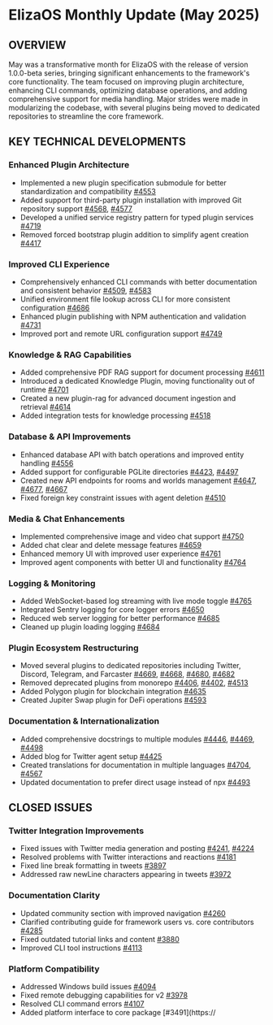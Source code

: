 # ElizaOS Monthly Update (May 2025)

## OVERVIEW
May was a transformative month for ElizaOS with the release of version 1.0.0-beta series, bringing significant enhancements to the framework's core functionality. The team focused on improving plugin architecture, enhancing CLI commands, optimizing database operations, and adding comprehensive support for media handling. Major strides were made in modularizing the codebase, with several plugins being moved to dedicated repositories to streamline the core framework.

## KEY TECHNICAL DEVELOPMENTS

### Enhanced Plugin Architecture
- Implemented a new plugin specification submodule for better standardization and compatibility [#4553](https://github.com/elizaos/eliza/pull/4553)
- Added support for third-party plugin installation with improved Git repository support [#4568](https://github.com/elizaos/eliza/pull/4568), [#4577](https://github.com/elizaos/eliza/pull/4577)
- Developed a unified service registry pattern for typed plugin services [#4719](https://github.com/elizaos/eliza/pull/4719)
- Removed forced bootstrap plugin addition to simplify agent creation [#4417](https://github.com/elizaos/eliza/pull/4417)

### Improved CLI Experience
- Comprehensively enhanced CLI commands with better documentation and consistent behavior [#4509](https://github.com/elizaos/eliza/pull/4509), [#4583](https://github.com/elizaos/eliza/pull/4583)
- Unified environment file lookup across CLI for more consistent configuration [#4686](https://github.com/elizaos/eliza/pull/4686)
- Enhanced plugin publishing with NPM authentication and validation [#4731](https://github.com/elizaos/eliza/pull/4731)
- Improved port and remote URL configuration support [#4749](https://github.com/elizaos/eliza/pull/4749)

### Knowledge & RAG Capabilities
- Added comprehensive PDF RAG support for document processing [#4611](https://github.com/elizaos/eliza/pull/4611)
- Introduced a dedicated Knowledge Plugin, moving functionality out of runtime [#4701](https://github.com/elizaos/eliza/pull/4701)
- Created a new plugin-rag for advanced document ingestion and retrieval [#4614](https://github.com/elizaos/eliza/pull/4614)
- Added integration tests for knowledge processing [#4518](https://github.com/elizaos/eliza/pull/4518)

### Database & API Improvements
- Enhanced database API with batch operations and improved entity handling [#4556](https://github.com/elizaos/eliza/pull/4556)
- Added support for configurable PGLite directories [#4423](https://github.com/elizaos/eliza/pull/4423), [#4497](https://github.com/elizaos/eliza/pull/4497)
- Created new API endpoints for rooms and worlds management [#4647](https://github.com/elizaos/eliza/pull/4647), [#4677](https://github.com/elizaos/eliza/pull/4677), [#4667](https://github.com/elizaos/eliza/pull/4667)
- Fixed foreign key constraint issues with agent deletion [#4510](https://github.com/elizaos/eliza/pull/4510)

### Media & Chat Enhancements
- Implemented comprehensive image and video chat support [#4750](https://github.com/elizaos/eliza/pull/4750)
- Added chat clear and delete message features [#4659](https://github.com/elizaos/eliza/pull/4659)
- Enhanced memory UI with improved user experience [#4761](https://github.com/elizaos/eliza/pull/4761)
- Improved agent components with better UI and functionality [#4764](https://github.com/elizaos/eliza/pull/4764)

### Logging & Monitoring
- Added WebSocket-based log streaming with live mode toggle [#4765](https://github.com/elizaos/eliza/pull/4765)
- Integrated Sentry logging for core logger errors [#4650](https://github.com/elizaos/eliza/pull/4650)
- Reduced web server logging for better performance [#4685](https://github.com/elizaos/eliza/pull/4685)
- Cleaned up plugin loading logging [#4684](https://github.com/elizaos/eliza/pull/4684)

### Plugin Ecosystem Restructuring
- Moved several plugins to dedicated repositories including Twitter, Discord, Telegram, and Farcaster [#4669](https://github.com/elizaos/eliza/pull/4669), [#4668](https://github.com/elizaos/eliza/pull/4668), [#4680](https://github.com/elizaos/eliza/pull/4680), [#4682](https://github.com/elizaos/eliza/pull/4682)
- Removed deprecated plugins from monorepo [#4406](https://github.com/elizaos/eliza/pull/4406), [#4402](https://github.com/elizaos/eliza/pull/4402), [#4513](https://github.com/elizaos/eliza/pull/4513)
- Added Polygon plugin for blockchain integration [#4635](https://github.com/elizaos/eliza/pull/4635)
- Created Jupiter Swap plugin for DeFi operations [#4593](https://github.com/elizaos/eliza/pull/4593)

### Documentation & Internationalization
- Added comprehensive docstrings to multiple modules [#4446](https://github.com/elizaos/eliza/pull/4446), [#4469](https://github.com/elizaos/eliza/pull/4469), [#4498](https://github.com/elizaos/eliza/pull/4498)
- Added blog for Twitter agent setup [#4425](https://github.com/elizaos/eliza/pull/4425)
- Created translations for documentation in multiple languages [#4704](https://github.com/elizaos/eliza/pull/4704), [#4567](https://github.com/elizaos/eliza/pull/4567)
- Updated documentation to prefer direct usage instead of npx [#4493](https://github.com/elizaos/eliza/pull/4493)

## CLOSED ISSUES

### Twitter Integration Improvements
- Fixed issues with Twitter media generation and posting [#4241](https://github.com/elizaos/eliza/issues/4241), [#4224](https://github.com/elizaos/eliza/issues/4224)
- Resolved problems with Twitter interactions and reactions [#4181](https://github.com/elizaos/eliza/issues/4181)
- Fixed line break formatting in tweets [#3897](https://github.com/elizaos/eliza/issues/3897)
- Addressed raw newLine characters appearing in tweets [#3972](https://github.com/elizaos/eliza/issues/3972)

### Documentation Clarity
- Updated community section with improved navigation [#4260](https://github.com/elizaos/eliza/issues/4260)
- Clarified contributing guide for framework users vs. core contributors [#4285](https://github.com/elizaos/eliza/issues/4285)
- Fixed outdated tutorial links and content [#3880](https://github.com/elizaos/eliza/issues/3880)
- Improved CLI tool instructions [#4113](https://github.com/elizaos/eliza/issues/4113)

### Platform Compatibility
- Addressed Windows build issues [#4094](https://github.com/elizaos/eliza/issues/4094)
- Fixed remote debugging capabilities for v2 [#3978](https://github.com/elizaos/eliza/issues/3978)
- Resolved CLI command errors [#4107](https://github.com/elizaos/eliza/issues/4107)
- Added platform interface to core package [#3491](https://